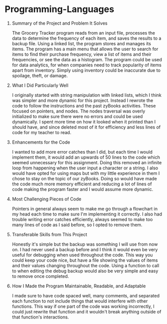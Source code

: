 # Programming-Languages

1. Summary of the Project and Problem It Solves
   
   The Grocery Tracker program reads from an input file, processes the data to determine the frequency of each item, and saves the results to a backup file. Using a linked list, the program stores and manages its items. The program has a main menu that allows the user to search for items to find their purchase frequency, view a list of items and their frequencies, or see the data as a histogram. The program could be used for data analytics, for when companies need to track popularity of items apart from inventory. Simply using inventory could be inaccurate due to spoilage, theft, or damage.


2. What I Did Particularly Well
   
   I originally started with string manipulation with linked lists, which I think was simpler and more dynamic for this project. Instead I rewrote the code to follow the instructions and the past zyBooks activities. These focused on pointers, and nodes. The nodes traversal was overly initialized to make sure there were no errors and could be used dynamically. I spent more time on how it looked when it printed than I should have, and since deleted most of it for efficiency and less lines of code for my teacher to read.


3. Enhancements for the Code
   
   I wanted to add more error catches than I did, but each time I would implement them, it would add an upwards of 50 lines to the code which seemed unnecessary for this assignment. Doing this removed an infinite loop from happening when the user input a character or a string. I also would have opted for using maps but with my little experience in them I chose to stay on the topic of our zyBooks. Doing so would have made the code much more memory efficient and reducing a lot of lines of code making the program faster and I would assume more dynamic.


4. Most Challenging Pieces of Code
   
   Pointers in general always seem to make me go through a flowchart in my head each time to make sure I'm implementing it correctly. I also had trouble writing error catches efficiently, always seemed to make too many lines of code as I said before, so I opted to remove them.


5. Transferable Skills from This Project
    
    Honestly it's simple but the backup was something I will use from now on. I had never used a backup before and I think it would even be very useful for debugging when used throughout the code. This way you could keep your code nice, but have a file showing the values of items and their values changing throughout the code. Using a function to call to when editing the debug backup would also be very simple and easy to remove once completed.


6. How I Made the Program Maintainable, Readable, and Adaptable
    
    I made sure to have code spaced well, many comments, and separated each function to not include things that would interfere with other functions. This way if one part of the code was working incorrectly, I could just rewrite that function and it wouldn't break anything outside of that function's interactions.

